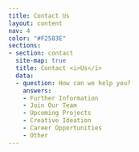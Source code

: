 ```yaml
---
title: Contact Us
layout: content
nav: 4
color: "#F2583E"
sections:
- section: contact
  site-map: true
  title: Contact <i>Us</i>
  data:
  - question: How can we help you?
    answers:
    - Further Information
    - Join Our Team
    - Upcoming Projects
    - Creative Ideation
    - Career Opportunities
    - Other
---
```

